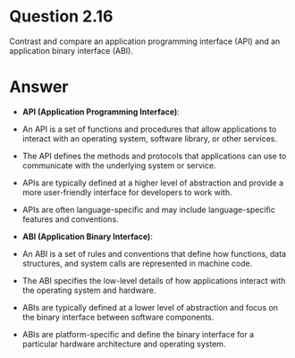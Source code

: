 # Question 2.16 #

Contrast and compare an application programming interface (API) and
an application binary interface (ABI).

# Answer #

- **API (Application Programming Interface)**:
- An API is a set of functions and procedures that allow applications to interact with an operating system, software library, or other services. 
- The API defines the methods and protocols that applications can use to communicate with the underlying system or service.
- APIs are typically defined at a higher level of abstraction and provide a more user-friendly interface for developers to work with.
- APIs are often language-specific and may include language-specific features and conventions.

- **ABI (Application Binary Interface)**:
- An ABI is a set of rules and conventions that define how functions, data structures, and system calls are represented in machine code.
- The ABI specifies the low-level details of how applications interact with the operating system and hardware.
- ABIs are typically defined at a lower level of abstraction and focus on the binary interface between software components.
- ABIs are platform-specific and define the binary interface for a particular hardware architecture and operating system.